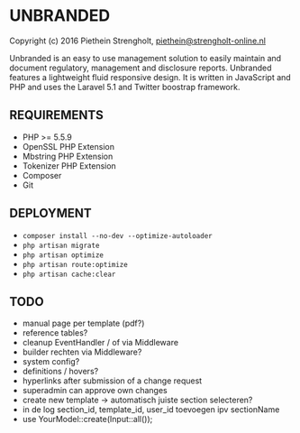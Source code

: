 UNBRANDED
=======
Copyright (c) 2016 Piethein Strengholt, piethein@strengholt-online.nl

Unbranded is an easy to use management solution to easily maintain and document regulatory, management and disclosure reports.
Unbranded features a lightweight fluid responsive design. It is written in JavaScript and PHP and uses the Laravel 5.1 and Twitter boostrap framework.

REQUIREMENTS
------------
* PHP >= 5.5.9
* OpenSSL PHP Extension
* Mbstring PHP Extension
* Tokenizer PHP Extension
* Composer
* Git

DEPLOYMENT
------------
* `composer install --no-dev --optimize-autoloader`
* `php artisan migrate`
* `php artisan optimize`
* `php artisan route:optimize`
* `php artisan cache:clear`


TODO
------------
* manual page per template (pdf?)
* reference tables?
* cleanup EventHandler / of via Middleware
* builder rechten via Middleware?
* system config?
* definitions / hovers?
* hyperlinks after submission of a change request
* superadmin can approve own changes
* create new template -> automatisch juiste section selecteren?
* in de log section_id, template_id, user_id toevoegen ipv sectionName
* use YourModel::create(Input::all());